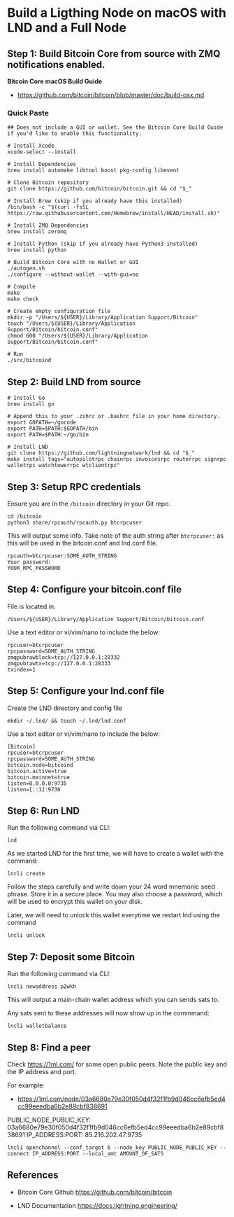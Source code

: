 # Build a Ligthing Node on macOS with LND and a Full Node

## Step 1: Build Bitcoin Core from source with ZMQ notifications enabled.

**Bitcoin Core macOS Build Guide**
- https://github.com/bitcoin/bitcoin/blob/master/doc/build-osx.md

### Quick Paste
```
## Does not include a GUI or wallet. See the Bitcoin Core Build Guide if you'd like to enable this functionality.

# Install Xcode
xcode-select --install

# Install Dependencies
brew install automake libtool boost pkg-config libevent

# Clone Bitcoin repository
git clone https://github.com/bitcoin/bitcoin.git && cd "$_"

# Install Brew (skip if you already have this installed)
/bin/bash -c "$(curl -fsSL https://raw.githubusercontent.com/Homebrew/install/HEAD/install.sh)"

# Install ZMQ Dependencies
brew install zeromq

# Install Python (skip if you already have Python3 installed)
brew install python

# Build Bitcoin Core with no Wallet or GUI
./autogen.sh
./configure --without-wallet --with-gui=no

# Compile
make
make check

# Create empty configuration file
mkdir -p "/Users/${USER}/Library/Application Support/Bitcoin"
touch "/Users/${USER}/Library/Application Support/Bitcoin/bitcoin.conf"
chmod 600 "/Users/${USER}/Library/Application Support/Bitcoin/bitcoin.conf"

# Run
./src/bitcoind
```

## Step 2: Build LND from source
```
# Install Go
brew install go

# Append this to your .zshrc or .bashrc file in your home directory.
export GOPATH=~/gocode
export PATH=$PATH:$GOPATH/bin
export PATH=$PATH:~/go/bin

# Install LND
git clone https://github.com/lightningnetwork/lnd && cd "$_"
make install tags="autopilotrpc chainrpc invoicesrpc routerrpc signrpc walletrpc watchtowerrpc wtclientrpc"
```

## Step 3: Setup RPC credentials
Ensure you are in the `/bitcoin` directory in your Git repo.

```
cd /bitcoin
python3 share/rpcauth/rpcauth.py btcrpcuser
```

This will output some info. Take note of the auth string after `btcrpcuser:` as this will be used in the bitcoin.conf and lnd.conf file.

```
rpcauth=btcrpcuser:SOME_AUTH_STRING
Your password:
YOUR_RPC_PASSWORD
```

## Step 4: Configure your bitcoin.conf file
File is located in:

`/Users/${USER}/Library/Application Support/Bitcoin/bitcoin.conf`

Use a text editor or vi/vim/nano to include the below:

```
rpcuser=btcrpcuser
rpcpassword=SOME_AUTH_STRING
zmqpubrawblock=tcp://127.0.0.1:28332
zmqpubrawtx=tcp://127.0.0.1:28333
txindex=1
```

## Step 5: Configure your lnd.conf file
Create the LND directory and config file
```
mkdir ~/.lnd/ && touch ~/.lnd/lnd.conf
```

Use a text editor or vi/vim/nano to include the below:
```
[Bitcoin]
rpcuser=btcrpcuser
rpcpassword=SOME_AUTH_STRING
bitcoin.node=bitcoind
bitcoin.active=true
bitcoin.mainnet=true
listen=0.0.0.0:9735
listen=[::1]:9736
```

## Step 6: Run LND
Run the following command via CLI:
```
lnd
```
As we started LND for the first time, we will have to create a wallet with the command:

```
lncli create
```

Follow the steps carefully and write down your 24 word mnemonic seed phrase. Store it in a secure place. You may also choose a password, which will be used to encrypt this wallet on your disk. 

Later, we will need to unlock this wallet everytime we restart lnd using the command 

```
lncli unlock
```

## Step 7: Deposit some Bitcoin
Run the following command via CLI:
```
lncli newaddress p2wkh
```
This will output a main-chain wallet address which you can sends sats to.

Any sats sent to these addresses will now show up in the commmand:

```
lncli walletbalance
```

## Step 8: Find a peer
Check https://1ml.com/ for some open public peers. Note the public key and the IP address and port.

For example:
- https://1ml.com/node/03a6680e79e30f050d4f32f1fb9d046cc6efb5ed4cc99eeedba6b2e89cbf838691

PUBLIC_NODE_PUBLIC_KEY: 03a6680e79e30f050d4f32f1fb9d046cc6efb5ed4cc99eeedba6b2e89cbf838691
IP_ADDRESS:PORT: 85.216.202.47:9735

```
lncli openchannel --conf_target 6 --node_key PUBLIC_NODE_PUBLIC_KEY --connect IP_ADDRESS:PORT --local_amt AMOUNT_OF_SATS
```

## References
- Bitcoin Core Github
https://github.com/bitcoin/bitcoin

- LND Documentation
https://docs.lightning.engineering/
